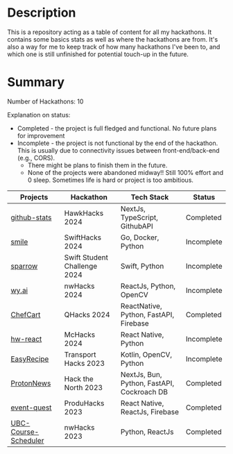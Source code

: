 # Description
This is a repository acting as a table of content for all my hackathons. It contains some basics stats as well as where the hackathons are from. It's also a way for me to keep track of how many hackathons I've been to, and which one is still unfinished for potential touch-up in the future.

# Summary
Number of Hackathons: 10

Explanation on status:
- Completed - the project is full fledged and functional. No future plans for improvement
- Incomplete - the project is not functional by the end of the hackathon. This is usually due to connectivity issues between front-end/back-end (e.g., CORS).
  - There might be plans to finish them in the future.
  - None of the projects were abandoned midway!! Still 100% effort and 0 sleep. Sometimes life is hard or project is too ambitious.

| Projects | Hackathon | Tech Stack | Status | 
|----------|-----------|------------|--------|
| [github-stats](https://github.com/Dragola/dev-stats/) | HawkHacks 2024 | NextJs, TypeScript, GithubAPI | Completed |
| [smile](https://github.com/icedTea2K/smile/) | SwiftHacks 2024 | Go, Docker, Python | Incomplete |
| [sparrow](https://github.com/IcedTea2K/Sparrow/) | Swift Student Challenge 2024 | Swift, Python | Incomplete |
| [wy.ai](https://github.com/daniel-panhead/wy.ai/) | nwHacks 2024 | ReactJs, Python, OpenCV | Incomplete |
| [ChefCart](https://github.com/DavDeDev/ChefCart/) | QHacks 2024 | ReactNative, Python, FastAPI, Firebase | Completed |
| [hw-react](https://github.com/noahlepage/hw-react/) | McHacks 2024 | React Native, Python | Incomplete |
| [EasyRecipe](https://github.com/IcedTea2K/EasyRecipe/) | Transport Hacks 2023 | Kotlin, OpenCV, Python | Incomplete |
| [ProtonNews](github.com/Hgjnnf/ProtonNews/) | Hack the North 2023 | NextJs, Bun, Python, FastAPI, Cockroach DB | Completed |
| [event-quest](https://github.com/daniel-panhead/event-quest/) | ProduHacks 2023 | React Native, ReactJs, Firebase | Completed |
| [UBC-Course-Scheduler](https://github.com/ayesha604/UBC-Course-Scheduler/) | nwHacks 2023 | Python, ReactJs | Completed |
